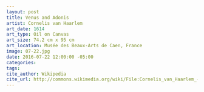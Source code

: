 ```yaml
---
layout: post
title: Venus and Adonis
artist: Cornelis van Haarlem
art_date: 1614
art_type: Oil on Canvas
art_size: 74.2 cm x 95 cm
art_location: Musée des Beaux-Arts de Caen, France
image: 07-22.jpg
date: 2016-07-22 12:00:00 -05:00
categories:
tags:
cite_author: Wikipedia
cite_url: http://commons.wikimedia.org/wiki/File:Cornelis_van_Haarlem_-_Venus_en_Adonis.jpg
---
```

